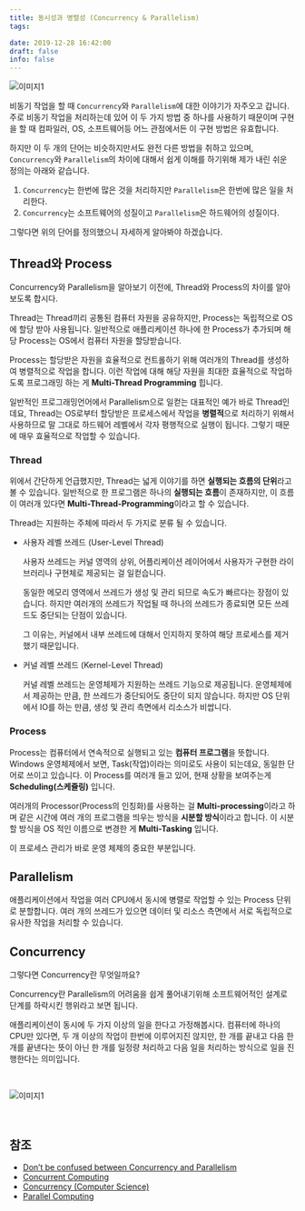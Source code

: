 ```yaml
---
title: 동시성과 병렬성 (Concurrency & Parallelism)
tags:

date: 2019-12-28 16:42:00
draft: false
info: false
---
```


![이미지1](https://i0.wp.com/gaegul.kr/wordpress/wp-content/uploads/1/cfile29.uf.2529523E532F23481C8D5B.jpg)

비동기 작업을 할 때 `Concurrency`와 `Parallelism`에 대한 이야기가 자주오고 갑니다. 주로 비동기 작업을 처리하는데 있어 이 두 가지 방법 중 하나를 사용하기 때문이며 구현을 할 때 컴파일러, OS, 소프트웨어등 어느 관점에서든 이 구현 방법은 유효합니다.

하지만 이 두 개의 단어는 비슷하지만서도 완전 다른 방법을 취하고 있으며, `Concurrency`와 `Parallelism`의 차이에 대해서 쉽게 이해를 하기위해 제가 내린 쉬운 정의는 아래와 같습니다.

1. `Concurrency`는 한번에 많은 것을 처리하지만 `Parallelism`은 한번에 많은 일을 처리한다.
2. `Concurrency`는 소프트웨어의 성질이고 `Parallelism`은 하드웨어의 성질이다.

그렇다면 위의 단어를 정의했으니 자세하게 알아봐야 하겠습니다.

## Thread와 Process

Concurrency와 Parallelism을 알아보기 이전에, Thread와 Process의 차이를 알아보도록 합시다.

Thread는 Thread끼리 공통된 컴퓨터 자원을 공유하지만, Process는 독립적으로 OS에 할당 받아 사용됩니다. 일반적으로 애플리케이션 하나에 한 Process가 추가되며 해당 Process는 OS에서 컴퓨터 자원을 할당받습니다.

Process는 할당받은 자원을 효율적으로 컨트롤하기 위해 여러개의 Thread를 생성하여 병렬적으로 작업을 합니다. 이런 작업에 대해 해당 자원을 최대한 효율적으로 작업하도록 프로그래밍 하는 게 **Multi-Thread Programming** 힙니다.

일반적인 프로그래밍언어에서 Parallelism으로 일컫는 대표적인 예가 바로 Thread인데요, Thread는 OS로부터 할당받은 프로세스에서 작업을 **병렬적**으로 처리하기 위해서 사용하므로 말 그대로 하드웨어 레벨에서 각자 평행적으로 실행이 됩니다. 그렇기 때문에 매우 효율적으로 작업할 수 있습니다.

### Thread

위에서 간단하게 언급했지만, Thread는 넓게 이야기를 하면 **실행되는 흐름의 단위**라고 볼 수 있습니다. 일반적으로 한 프로그램은 하나의 **실행되는 흐름**이 존재하지만, 이 흐름이 여러개 있다면 **Multi-Thread-Programming**이라고 할 수 있습니다.

Thread는 지원하는 주체에 따라서 두 가지로 분류 될 수 있습니다.

- 사용자 레벨 쓰레드 (User-Level Thread)

  사용자 쓰레드는 커널 영역의 상위, 어플리케이션 레이어에서 사용자가 구현한 라이브러리나 구현체로 제공되는 걸 일컫습니다.

  동일한 메모리 영역에서 쓰레드가 생성 및 관리 되므로 속도가 빠르다는 장점이 있습니다. 하지만 여러개의 쓰레드가 작업될 때 하나의 쓰레드가 종료되면 모든 쓰레드도 중단되는 단점이 있습니다.

  그 이유는, 커널에서 내부 쓰레드에 대해서 인지하지 못하여 해당 프로세스를 제거했기 때문입니다.

- 커널 레벨 쓰레드 (Kernel-Level Thread)

  커널 레벨 쓰레드는 운영체제가 지원하는 쓰레드 기능으로 제공됩니다. 운영체제에서 제공하는 만큼, 한 쓰레드가 중단되어도 중단이 되지 않습니다. 하지만 OS 단위에서 IO를 하는 만큼, 생성 및 관리 측면에서 리소스가 비쌉니다.

### Process

Process는 컴퓨터에서 연속적으로 실행되고 있는 **컴퓨터 프로그램**을 뜻합니다. Windows 운영체제에서 보면, Task(작업)이라는 의미로도 사용이 되는데요, 동일한 단어로 쓰이고 있습니다. 이 Process를 여러개 들고 있어, 현재 상황을 보여주는게 **Scheduling(스케쥴링)** 입니다.

여러개의 Processor(Process의 인칭화)를 사용하는 걸 **Multi-processing**이라고 하며 같은 시간에 여러 개의 프로그램을 띄우는 방식을 **시분할 방식**이라고 합니다. 이 시분할 방식을 OS 적인 이름으로 변경한 게 **Multi-Tasking** 입니다.

이 프로세스 관리가 바로 운영 체제의 중요한 부분입니다.

## Parallelism

애플리케이션에서 작업을 여러 CPU에서 동시에 병렬로 작업할 수 있는 Process 단위로 분할합니다. 여러 개의 쓰레드가 있으면 데이터 및 리소스 측면에서 서로 독립적으로 유사한 작업을 처리할 수 있습니다.

## Concurrency

그렇다면 Concurrency란 무엇일까요?

Concurrency란 Parallelism의 어려움을 쉽게 풀어내기위해 소프트웨어적인 설계로 단계를 하락시킨 행위라고 보면 됩니다.

애플리케이션이 동시에 두 가지 이상의 일을 한다고 가정해봅시다. 컴퓨터에 하나의 CPU만 있다면, 두 개 이상의 작업이 한번에 이루어지진 않지만, 한 개를 끝내고 다음 한 개를 끝낸다는 뜻이 아닌 한 개를 일정량 처리하고 다음 일을 처리하는 방식으로 일을 진행한다는 의미입니다.

<br/>

![이미지1](https://miro.medium.com/max/1648/1*Q_UZeToStz8YY2oQGiUPqw.png)

<br/>

## 참조

- [Don’t be confused between Concurrency and Parallelism](https://medium.com/from-the-scratch/dont-be-confused-between-concurrency-and-parallelism-eac8e703943a)
- [Concurrent Computing](https://en.wikipedia.org/wiki/Concurrent_computing)
- [Concurrency (Computer Science)](<https://en.wikipedia.org/wiki/Concurrency_(computer_science)>)
- [Parallel Computing](https://en.wikipedia.org/wiki/Parallel_computing)
